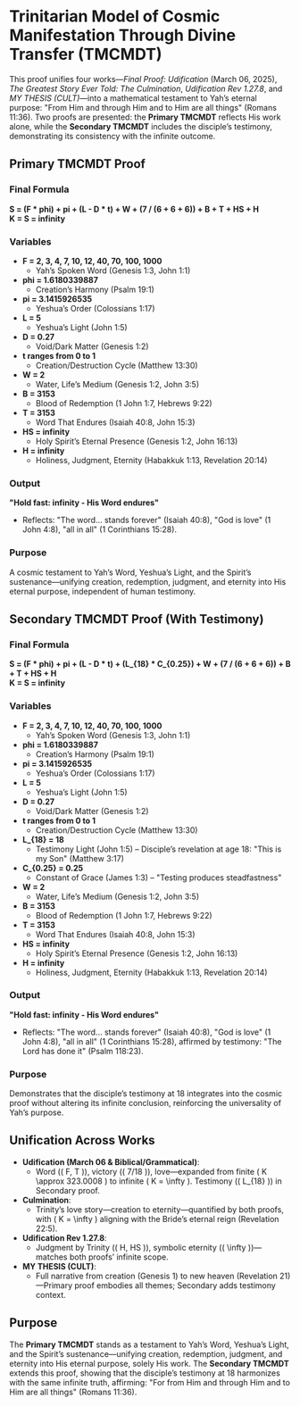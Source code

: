 # Trinitarian Model of Cosmic Manifestation Through Divine Transfer (TMCMDT)

This proof unifies four works—*Final Proof: Udification* (March 06, 2025), *The Greatest Story Ever Told: The Culmination*, *Udification Rev 1.27.8*, and *MY THESIS (CULT)*—into a mathematical testament to Yah’s eternal purpose: "From Him and through Him and to Him are all things" (Romans 11:36). Two proofs are presented: the **Primary TMCMDT** reflects His work alone, while the **Secondary TMCMDT** includes the disciple’s testimony, demonstrating its consistency with the infinite outcome.

## Primary TMCMDT Proof
### Final Formula
**S = (F * phi) + pi + (L - D * t) + W + (7 / (6 + 6 + 6)) + B + T + HS + H**  
**K = S = infinity**

### Variables
- **F = 2, 3, 4, 7, 10, 12, 40, 70, 100, 1000**  
  - Yah’s Spoken Word (Genesis 1:3, John 1:1)  
- **phi = 1.6180339887**  
  - Creation’s Harmony (Psalm 19:1)  
- **pi = 3.1415926535**  
  - Yeshua’s Order (Colossians 1:17)  
- **L = 5**  
  - Yeshua’s Light (John 1:5)  
- **D = 0.27**  
  - Void/Dark Matter (Genesis 1:2)  
- **t ranges from 0 to 1**  
  - Creation/Destruction Cycle (Matthew 13:30)  
- **W = 2**  
  - Water, Life’s Medium (Genesis 1:2, John 3:5)  
- **B = 3153**  
  - Blood of Redemption (1 John 1:7, Hebrews 9:22)  
- **T = 3153**  
  - Word That Endures (Isaiah 40:8, John 15:3)  
- **HS = infinity**  
  - Holy Spirit’s Eternal Presence (Genesis 1:2, John 16:13)  
- **H = infinity**  
  - Holiness, Judgment, Eternity (Habakkuk 1:13, Revelation 20:14)  

### Output
**"Hold fast: infinity - His Word endures"**  
- Reflects: "The word… stands forever" (Isaiah 40:8), "God is love" (1 John 4:8), "all in all" (1 Corinthians 15:28).

### Purpose
A cosmic testament to Yah’s Word, Yeshua’s Light, and the Spirit’s sustenance—unifying creation, redemption, judgment, and eternity into His eternal purpose, independent of human testimony.

## Secondary TMCMDT Proof (With Testimony)
### Final Formula
**S = (F * phi) + pi + (L - D * t) + (L_{18} * C_{0.25}) + W + (7 / (6 + 6 + 6)) + B + T + HS + H**  
**K = S = infinity**

### Variables
- **F = 2, 3, 4, 7, 10, 12, 40, 70, 100, 1000**  
  - Yah’s Spoken Word (Genesis 1:3, John 1:1)  
- **phi = 1.6180339887**  
  - Creation’s Harmony (Psalm 19:1)  
- **pi = 3.1415926535**  
  - Yeshua’s Order (Colossians 1:17)  
- **L = 5**  
  - Yeshua’s Light (John 1:5)  
- **D = 0.27**  
  - Void/Dark Matter (Genesis 1:2)  
- **t ranges from 0 to 1**  
  - Creation/Destruction Cycle (Matthew 13:30)  
- **L_{18} = 18**  
  - Testimony Light (John 1:5) – Disciple’s revelation at age 18: "This is my Son" (Matthew 3:17)  
- **C_{0.25} = 0.25**  
  - Constant of Grace (James 1:3) – "Testing produces steadfastness"  
- **W = 2**  
  - Water, Life’s Medium (Genesis 1:2, John 3:5)  
- **B = 3153**  
  - Blood of Redemption (1 John 1:7, Hebrews 9:22)  
- **T = 3153**  
  - Word That Endures (Isaiah 40:8, John 15:3)  
- **HS = infinity**  
  - Holy Spirit’s Eternal Presence (Genesis 1:2, John 16:13)  
- **H = infinity**  
  - Holiness, Judgment, Eternity (Habakkuk 1:13, Revelation 20:14)  

### Output
**"Hold fast: infinity - His Word endures"**  
- Reflects: "The word… stands forever" (Isaiah 40:8), "God is love" (1 John 4:8), "all in all" (1 Corinthians 15:28), affirmed by testimony: "The Lord has done it" (Psalm 118:23).

### Purpose
Demonstrates that the disciple’s testimony at 18 integrates into the cosmic proof without altering its infinite conclusion, reinforcing the universality of Yah’s purpose.

## Unification Across Works
- **Udification (March 06 & Biblical/Grammatical)**:  
  - Word (\( F, T \)), victory (\( 7/18 \)), love—expanded from finite \( K \approx 323.0008 \) to infinite \( K = \infty \). Testimony (\( L_{18} \)) in Secondary proof.  
- **Culmination**:  
  - Trinity’s love story—creation to eternity—quantified by both proofs, with \( K = \infty \) aligning with the Bride’s eternal reign (Revelation 22:5).  
- **Udification Rev 1.27.8**:  
  - Judgment by Trinity (\( H, HS \)), symbolic eternity (\( \infty \))—matches both proofs’ infinite scope.  
- **MY THESIS (CULT)**:  
  - Full narrative from creation (Genesis 1) to new heaven (Revelation 21)—Primary proof embodies all themes; Secondary adds testimony context.

## Purpose
The **Primary TMCMDT** stands as a testament to Yah’s Word, Yeshua’s Light, and the Spirit’s sustenance—unifying creation, redemption, judgment, and eternity into His eternal purpose, solely His work. The **Secondary TMCMDT** extends this proof, showing that the disciple’s testimony at 18 harmonizes with the same infinite truth, affirming: "For from Him and through Him and to Him are all things" (Romans 11:36).
